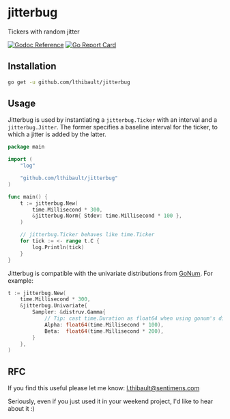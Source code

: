 # jitterbug

Tickers with random jitter

[![Godoc Reference](https://img.shields.io/badge/godoc-reference-blue.svg?style=flat-square)](https://godoc.org/github.com/lthibault/jitterbug)
[![Go Report Card](https://goreportcard.com/badge/github.com/SentimensRG/ctx?style=flat-square)](https://goreportcard.com/report/github.com/lthibault/jitterbug)

## Installation

```bash
go get -u github.com/lthibault/jitterbug
```

## Usage

Jitterbug is used by instantiating a `jitterbug.Ticker` with an interval and a
`jitterbug.Jitter`.  The former specifies a baseline interval for the ticker,
to which a jitter is added by the latter.

```go
package main

import (
    "log"

    "github.com/lthibault/jitterbug"
)

func main() {
    t := jitterbug.New(
        time.Millisecond * 300,
        &jitterbug.Norm{ Stdev: time.Millisecond * 100 },
    )

    // jitterbug.Ticker behaves like time.Ticker
    for tick := <- range t.C {
        log.Println(tick)
    }
}

```

Jitterbug is compatible with the univariate distributions from [GoNum](https://godoc.org/gonum.org/v1/gonum/stat/distuv).  For example:

```go
t := jitterbug.New(
    time.Millisecond * 300,
    &jitterbug.Univariate{
        Sampler: &distruv.Gamma{
            // Tip: cast time.Duration as float64 when using gonum's distruv
            Alpha: float64(time.Millisecond * 100),
            Beta:  float64(time.Millisecond * 200),
        }
    },
)
```

## RFC

If you find this useful please let me know:  <l.thibault@sentimens.com>

Seriously, even if you just used it in your weekend project, I'd like to hear
about it :)
